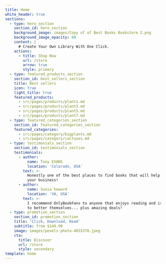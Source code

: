 ```yaml
---
title: Home
white_header: true
sections:
  - type: hero_section
    section_id: hero_section
    background_image: images/Copy of of Best Books Bookstore 2.png
    background_image_opacity: 80
    content: |
      # Create Your Own Library With One Click.
    actions:
      - title: Shop Now
        url: /store
        arrow: true
        style: primary
  - type: featured_products_section
    section_id: best_sellers_section
    title: Best sellers
    icon: true
    light_title: true
    featured_products:
      - src/pages/products/plant1.md
      - src/pages/products/plant3.md
      - src/pages/products/plant5.md
      - src/pages/products/plant7.md
  - type: featured_categories_section
    section_id: featured_categories_section
    featured_categories:
      - src/pages/category/bigplants.md
      - src/pages/category/cactuses.md
  - type: testimonials_section
    section_id: testimonials_section
    testimonials:
      - author:
          name: Tony EVANS
          location: 'Colorado, USA'
        text: >-
          Honestly one of the best places to find books that will help you grow
          your business!
      - author:
          name: Sonia howard
          location: 'VA, USA'
        text: >-
          I recommend OnlyBookFans to anyone that enjoys reading and is looking
          to better themselves... plus amazing deals!
  - type: promotion_section
    section_id: promotion_section
    title: 'Click, Download, Read'
    subtitle: from $149.99
    image: images/pexels-photo-4855378.jpeg
    cta:
      title: Discover
      url: /store
      style: secondary
template: home
---
```

